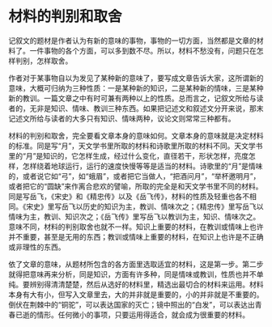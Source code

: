 # 材料的判别和取舍

记叙文的题材是作者认为有新的意味的事物，事物的一切方面，当然都是文章的材料了。一件事物的各个方面，可以多到数不尽。所以，材料不愁没有，问题只在怎样判别，怎样取舍。

作者对于某事物自以为发见了某种新的意味了，要写成文章告诉大家，这所谓新的意味，大概可归纳为三种性质：一是某种新的知识，二是某种新的情味，三是某种新的教训。一篇文章之中有时可兼有两种以上的性质。总而言之，记叙文所给与读者的，无非是知识、情味、教训三种东西。如果把记述文和叙述文分开来说，那末记述文所给与读者的大多只有知识、情味两种，议论文则常常三种都有。

材料的判别和取舍，完全要看文章本身的意味如何。文章本身的意味就是决定材料的标准。同是写“月”，天文学书里所取的材料和诗歌里所取的材料不同。天文学书里的“月”是知识的，它怎样生成，经过什么变化，直径若干，形状怎样，亮度怎样，怎样绕着地球运行，运行的速度快慢等等是适当的材料。诗歌里的“月”是情味的，或者说它如“弓”，如“蛾眉”，或者把它当做人，“把酒问月”，“举杯邀明月”，或者把它的“圆缺”来作离合悲欢的譬喻，所取的完全是和天文学书里不同的材料。同是写岳飞，《宋史》和《精忠传》以及《岳飞传》，材料的性质及轻重也各不相同。《宋史》里写岳飞以历史的知识为主，教训、情味次之；《精忠传》里写岳飞以情味为主，教训、知识次之；《岳飞传》里写岳飞以教训为主，知识、情味次之。意味不同，材料的判别取舍也就不一样。知识上重要的材料，在教训或情味上也许并不重要，甚至是无用的东西；教训或情味上重要的材料，在知识上也许是不正确或非理性的东西。

依了文章的意味，从题材所包含的各方面里选取适宜的材料，这是第一步。第二步就得把意味再来分析，同是知识，方面有许多种，同是情味或教训，性质也并不单纯。要辨别得清清楚楚，然后从选好的材料里，精选出最切合的材料来运用。材料本身有大有小，但写入文章里去，大的并非就是重要的，小的并非就是不重要的。倒伏在荆棘中的“铜驼”，可以表达国家的灭亡；镜中照出的“白发”，可以表达出青春已逝的情形。任何微小的事项，只要运用得适合，就会成为很重要的材料。